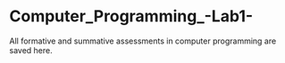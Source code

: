 # Computer_Programming_-Lab1-
All formative and summative assessments in computer programming are saved here.
